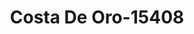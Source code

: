 ---
f_zip-code: 33139
f_state-code: FL
title: Costa De Oro-15408
f_phone: 305-531-0205
f_city-only: Miami Beach
f_address: 1239 Washington Avenue Miami Beach
f_location-unique-id: '15408'
slug: costa-de-oro-15408
updated-on: '2024-05-30T13:46:58.046Z'
created-on: '2024-05-30T13:36:59.803Z'
published-on: '2024-05-30T13:54:32.469Z'
f_city-state: cms/city/miami-beach-fl.md
f_company: cms/company/costa-de-oro.md
f_state: cms/state/florida.md
layout: '[payday-loan].html'
tags: payday-loan
---